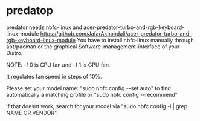 # predatop
predator needs nbfc-linux and acer-predator-turbo-and-rgb-keyboard-linux-module 
https://github.com/JafarAkhondali/acer-predator-turbo-and-rgb-keyboard-linux-module
You have to install nbfc-linux manually through apt/pacman or the graphical Software-management-interface of your Distro.

NOTE: -f 0 is CPU fan and -f 1 is GPU fan 

It regulates fan speed in steps of 10%.

Please set your model name:
"sudo nbfc config --set auto" to find automatically a matching profile
or
"sudo nbfc config --recommend"

if that doesnt work, search for your model via 
"sudo nbfc config  -l | grep NAME OR VENDOR"
